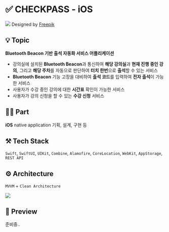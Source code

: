 # ✅ CHECKPASS - iOS
![](https://velog.velcdn.com/images/jeunghun2/post/befe13df-2a7e-448d-b49b-beda0460d356/image.png)
Designed by [Freepik](https://www.freepik.com/)

## 💡 Topic
**Bluetooth Beacon 기반 출석 자동화 서비스 어플리케이션**

- 강의실에 설치된 **Bluetooth Beacon**과 통신하여 **해당 강의실**과 **현재 진행 중인 강의**, 그리고 **해당 주차**를 자동으로 판단하여 **터치 한번**으로 **출석**할 수 있는 서비스
- **Bluetooth Beacon** 기능 고장을 대비하여 **출석 코드**를 입력하여 **전자 출석**이 가능한 서비스
- 사용자가 수강 중인 강의에 대한 **시간표** 확인이 가능한 서비스
- 사용자가 강의 신청을 할 수 있는 **수강 신청** 서비스

## 🙋‍♂️ Part
**iOS** native application 기획, 설계, 구현 등

## ⚒️ Tech Stack
`Swift`, `SwiftUI`, `UIKit`, `Combine`, `Alamofire`, `CoreLocation`, `WebKit`, `AppStorage`, `REST API`

## ⚙️ Architecture
`MVVM` + `Clean Architecture`

![](https://velog.velcdn.com/images/jeunghun2/post/0d798533-aa41-4f12-a9d8-88e5b3e83d2a/image.png)

## 📱 Preview
준비중..